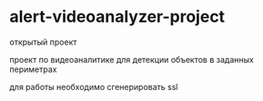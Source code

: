 # alert-videoanalyzer-project
открытый проект

проект по видеоаналитике для детекции объектов в заданных периметрах

для работы необходимо сгенерировать ssl

